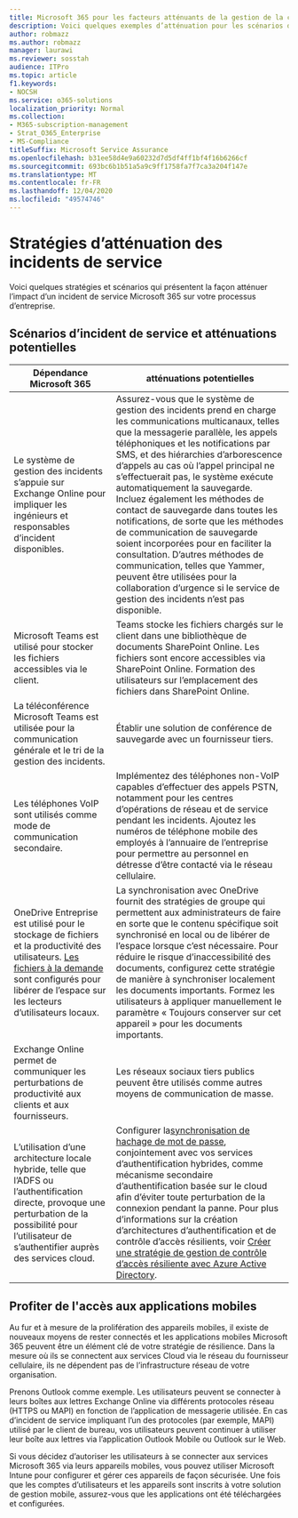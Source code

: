 ```yaml
---
title: Microsoft 365 pour les facteurs atténuants de la gestion de la continuité d’entreprise
description: Voici quelques exemples d’atténuation pour les scénarios d’incident de service Microsoft 365.
author: robmazz
ms.author: robmazz
manager: laurawi
ms.reviewer: sosstah
audience: ITPro
ms.topic: article
f1.keywords:
- NOCSH
ms.service: o365-solutions
localization_priority: Normal
ms.collection:
- M365-subscription-management
- Strat_O365_Enterprise
- MS-Compliance
titleSuffix: Microsoft Service Assurance
ms.openlocfilehash: b31ee58d4e9a60232d7d5df4ff1bf4f16b6266cf
ms.sourcegitcommit: 693bc6b1b51a5a9c9ff1758fa7f7ca3a204f147e
ms.translationtype: MT
ms.contentlocale: fr-FR
ms.lasthandoff: 12/04/2020
ms.locfileid: "49574746"
---
```

# <a name="service-incident-mitigation-strategies"></a>Stratégies d’atténuation des incidents de service

Voici quelques stratégies et scénarios qui présentent la façon atténuer l’impact d’un incident de service Microsoft 365 sur votre processus d’entreprise.

## <a name="service-incident-scenarios-and-potential-mitigations"></a>Scénarios d’incident de service et atténuations potentielles

|Dépendance Microsoft 365|atténuations potentielles|
|---------|---------|
|Le système de gestion des incidents s’appuie sur Exchange Online pour impliquer les ingénieurs et responsables d’incident disponibles.|Assurez-vous que le système de gestion des incidents prend en charge les communications multicanaux, telles que la messagerie parallèle, les appels téléphoniques et les notifications par SMS, et des hiérarchies d’arborescence d’appels au cas où l’appel principal ne s’effectuerait pas, le système exécute automatiquement la sauvegarde. Incluez également les méthodes de contact de sauvegarde dans toutes les notifications, de sorte que les méthodes de communication de sauvegarde soient incorporées pour en faciliter la consultation. D’autres méthodes de communication, telles que Yammer, peuvent être utilisées pour la collaboration d’urgence si le service de gestion des incidents n’est pas disponible.|
|Microsoft Teams est utilisé pour stocker les fichiers accessibles via le client.|Teams stocke les fichiers chargés sur le client dans une bibliothèque de documents SharePoint Online. Les fichiers sont encore accessibles via SharePoint Online. Formation des utilisateurs sur l’emplacement des fichiers dans SharePoint Online.|
|La téléconférence Microsoft Teams est utilisée pour la communication générale et le tri de la gestion des incidents.|Établir une solution de conférence de sauvegarde avec un fournisseur tiers.|
|Les téléphones VoIP sont utilisés comme mode de communication secondaire.|Implémentez des téléphones non-VoIP capables d’effectuer des appels PSTN, notamment pour les centres d’opérations de réseau et de service pendant les incidents. Ajoutez les numéros de téléphone mobile des employés à l’annuaire de l’entreprise pour permettre au personnel en détresse d’être contacté via le réseau cellulaire.|
|OneDrive Entreprise est utilisé pour le stockage de fichiers et la productivité des utilisateurs. [Les fichiers à la demande](https://techcommunity.microsoft.com/t5/Microsoft-OneDrive-Blog/OneDrive-Files-On-Demand-For-The-Enterprise/ba-p/117234) sont configurés pour libérer de l’espace sur les lecteurs d’utilisateurs locaux.|La synchronisation avec OneDrive fournit des stratégies de groupe qui permettent aux administrateurs de faire en sorte que le contenu spécifique soit synchronisé en local ou de libérer de l’espace lorsque c’est nécessaire. Pour réduire le risque d’inaccessibilité des documents, configurez cette stratégie de manière à synchroniser localement les documents importants. Formez les utilisateurs à appliquer manuellement le paramètre « Toujours conserver sur cet appareil » pour les documents importants.|
|Exchange Online permet de communiquer les perturbations de productivité aux clients et aux fournisseurs.|Les réseaux sociaux tiers publics peuvent être utilisés comme autres moyens de communication de masse.
|L’utilisation d’une architecture locale hybride, telle que l’ADFS ou l’authentification directe, provoque une perturbation de la possibilité pour l’utilisateur de s’authentifier auprès des services cloud.|Configurer la[synchronisation de hachage de mot de passe](https://docs.microsoft.com/azure/active-directory/authentication/concept-resilient-controls#deploy-password-hash-sync-even-if-you-are-federated-or-use-pass-through-authentication), conjointement avec vos services d’authentification hybrides, comme mécanisme secondaire d’authentification basée sur le cloud afin d’éviter toute perturbation de la connexion pendant la panne. Pour plus d’informations sur la création d’architectures d’authentification et de contrôle d’accès résilients, voir [Créer une stratégie de gestion de contrôle d’accès résiliente avec Azure Active Directory](https://docs.microsoft.com/azure/active-directory/authentication/concept-resilient-controls).|  

## <a name="leveraging-mobile-app-access"></a>Profiter de l'accès aux applications mobiles

Au fur et à mesure de la prolifération des appareils mobiles, il existe de nouveaux moyens de rester connectés et les applications mobiles Microsoft 365 peuvent être un élément clé de votre stratégie de résilience. Dans la mesure où ils se connectent aux services Cloud via le réseau du fournisseur cellulaire, ils ne dépendent pas de l’infrastructure réseau de votre organisation.

Prenons Outlook comme exemple. Les utilisateurs peuvent se connecter à leurs boîtes aux lettres Exchange Online via différents protocoles réseau (HTTPS ou MAPI) en fonction de l’application de messagerie utilisée. En cas d’incident de service impliquant l’un des protocoles (par exemple, MAPI) utilisé par le client de bureau, vos utilisateurs peuvent continuer à utiliser leur boîte aux lettres via l’application Outlook Mobile ou Outlook sur le Web.
  
Si vous décidez d’autoriser les utilisateurs à se connecter aux services Microsoft 365 via leurs appareils mobiles, vous pouvez utiliser Microsoft Intune pour configurer et gérer ces appareils de façon sécurisée. Une fois que les comptes d’utilisateurs et les appareils sont inscrits à votre solution de gestion mobile, assurez-vous que les applications ont été téléchargées et configurées.

